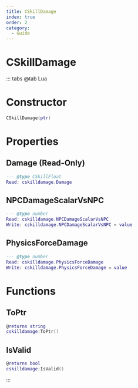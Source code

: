 ```yaml
---
title: CSkillDamage
index: true
order: 2
category:
  - Guide
---
```


# CSkillDamage

::: tabs
@tab Lua
# Constructor
```lua
CSkillDamage(ptr)
```
# Properties
## Damage (Read-Only)
```lua
--- @type CSkillFloat
Read: cskilldamage.Damage
```
## NPCDamageScalarVsNPC 
```lua
--- @type number
Read: cskilldamage.NPCDamageScalarVsNPC
Write: cskilldamage.NPCDamageScalarVsNPC = value
```
## PhysicsForceDamage 
```lua
--- @type number
Read: cskilldamage.PhysicsForceDamage
Write: cskilldamage.PhysicsForceDamage = value
```
# Functions
## ToPtr
```lua
@returns string
cskilldamage:ToPtr()
```
## IsValid
```lua
@returns bool
cskilldamage:IsValid()
```

:::